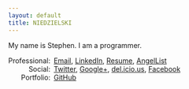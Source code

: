 ```yaml
---
layout: default
title: NIEDZIELSKI
---
```


<p>My name is Stephen. I am a programmer.</p>

<div>
  <div style='float: left; margin-right: .5em; text-align: right'>
    Professional:<br />
    Social:<br />
    Portfolio:<br />
  </div>
  <div>
    <a href='mailto:stephen@niedzielski.com'>Email</a>, <a href='http://www.linkedin.com/in/sniedzie'>LinkedIn</a>, <a href='niedzielski_resume.pdf'>Resume</a>, <a href='https://angel.co/niedzielski'>AngelList</a><br />
    <a href='https://twitter.com/niedzielski'>Twitter</a>, <a href='https://google.com/+StephenNiedzielski'>Google+</a>, <a href='http://del.icio.us'>del.icio.us</a>, <a href='https://www.facebook.com/stephen.niedzielski'>Facebook</a><br />
    <a href='https://github.com/niedzielski'>GitHub</a><br />
  </div>
</div>